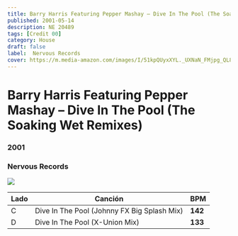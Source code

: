 ```yaml
---
title: Barry Harris Featuring Pepper Mashay – Dive In The Pool (The Soaking Wet Remixes)
published: 2001-05-14
description: NE 20489
tags: [Credit 00]
category: House
draft: false
label: 	Nervous Records
cover: https://m.media-amazon.com/images/I/51kpQUyxXYL._UXNaN_FMjpg_QL85_.jpg
---
```


# Barry Harris Featuring Pepper Mashay – Dive In The Pool (The Soaking Wet Remixes)

### **2001**

### 	Nervous Records

![](https://i.discogs.com/CDRb1wxB1YKBSsDTyrPbVbXxGJFTXEqBBWens7Y5YZI/rs:fit/g:sm/q:90/h:298/w:295/czM6Ly9kaXNjb2dz/LWRhdGFiYXNlLWlt/YWdlcy9SLTMwOTI5/OS0xMDk5MzI0OTE2/LmpwZw.jpeg)

| Lado | Canción     | BPM     |
| ---- | ----------- | ------- |
| C   | Dive In The Pool (Johnny FX Big Splash Mix)| **142** |
| D  | Dive In The Pool (X-Union Mix) | **133** |

